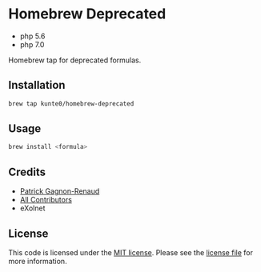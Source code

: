 # Homebrew Deprecated

- php 5.6
- php 7.0

Homebrew tap for deprecated formulas.

## Installation

```bash
brew tap kunte0/homebrew-deprecated
```

## Usage

```bash
brew install <formula>
```


## Credits

- [Patrick Gagnon-Renaud](https://github.com/pgrenaud)
- [All Contributors](../../contributors)
- eXolnet

## License

This code is licensed under the [MIT license](http://choosealicense.com/licenses/mit/).
Please see the [license file](LICENSE) for more information.
